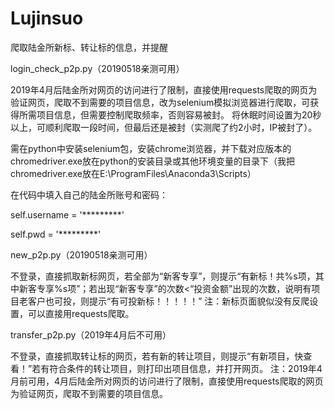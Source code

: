 # Lujinsuo
爬取陆金所新标、转让标的信息，并提醒

login_check_p2p.py（20190518亲测可用）

2019年4月后陆金所对网页的访问进行了限制，直接使用requests爬取的网页为验证网页，爬取不到需要的项目信息，改为selenium模拟浏览器进行爬取，可获得所需项目信息，但需要控制爬取频率，否则容易被封。 将休眠时间设置为20秒以上，可顺利爬取一段时间，但最后还是被封（实测爬了约2小时，IP被封了）。

需在python中安装selenium包，安装chrome浏览器，并下载对应版本的chromedriver.exe放在python的安装目录或其他环境变量的目录下（我把chromedriver.exe放在E:\ProgramFiles\Anaconda3\Scripts）

在代码中填入自己的陆金所账号和密码：

self.username = '*********'

self.pwd = '*********' 


new_p2p.py（20190518亲测可用）

不登录，直接抓取新标网页，若全部为“新客专享”，则提示“有新标！共%s项，其中新客专享%s项”；若出现“新客专享”的次数<“投资金额”出现的次数，说明有项目老客户也可投，则提示“有可投新标！！！！！” 注：新标页面貌似没有反爬设置，可以直接用requests爬取。


transfer_p2p.py（2019年4月后不可用）

不登录，直接抓取转让标的网页，若有新的转让项目，则提示“有新项目，快查看！”若有符合条件的转让项目，则打印出项目信息，并打开网页。 注：2019年4月前可用，4月后陆金所对网页的访问进行了限制，直接使用requests爬取的网页为验证网页，爬取不到需要的项目信息。
